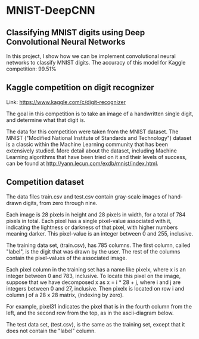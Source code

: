 # MNIST-DeepCNN
 
## Classifying MNIST digits using Deep Convolutional Neural Networks

In this project, I show how we can be implement convolutional neural networks to classify MNIST digits. The accuracy of this model for Kaggle competition: 99.51%

## Kaggle competition on digit recognizer

Link: https://www.kaggle.com/c/digit-recognizer

The goal in this competition is to take an image of a handwritten single digit, and determine what that digit is.

The data for this competition were taken from the MNIST dataset. The MNIST ("Modified National Institute of Standards and Technology") dataset is a classic within the Machine Learning community that has been extensively studied. More detail about the dataset, including Machine Learning algorithms that have been tried on it and their levels of success, can be found at http://yann.lecun.com/exdb/mnist/index.html.

## Competition dataset

The data files train.csv and test.csv contain gray-scale images of hand-drawn digits, from zero through nine.

Each image is 28 pixels in height and 28 pixels in width, for a total of 784 pixels in total. Each pixel has a single pixel-value associated with it, indicating the lightness or darkness of that pixel, with higher numbers meaning darker. This pixel-value is an integer between 0 and 255, inclusive.

The training data set, (train.csv), has 785 columns. The first column, called "label", is the digit that was drawn by the user. The rest of the columns contain the pixel-values of the associated image.

Each pixel column in the training set has a name like pixelx, where x is an integer between 0 and 783, inclusive. To locate this pixel on the image, suppose that we have decomposed x as x = i * 28 + j, where i and j are integers between 0 and 27, inclusive. Then pixelx is located on row i and column j of a 28 x 28 matrix, (indexing by zero).

For example, pixel31 indicates the pixel that is in the fourth column from the left, and the second row from the top, as in the ascii-diagram below.

The test data set, (test.csv), is the same as the training set, except that it does not contain the "label" column.
